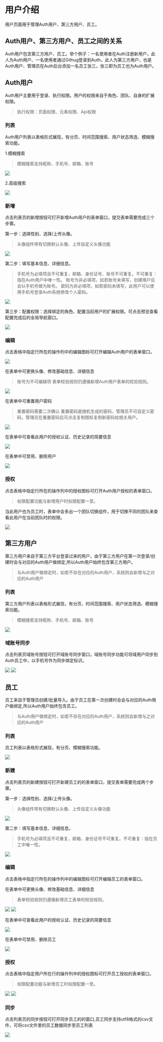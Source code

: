# 用户介绍

用户页面用于管理Auth用户、第三方用户、员工。

## Auth用户、第三方用户、员工之间的关系

Auth用户包含第三方用户、员工。举个例子：一名使用者在Auth注册新用户，此人为Auth用户、一名使用者通过Githug登录到Auth，此人为第三方用户，也是Auth用户、管理员在Auth后台添加一名员工张三，张三即为员工也为Auth用户。

## Auth用户

Auth用户主要用于登录、执行权限。用户的权限来自于角色、团队、自身的扩展权限。
> 执行权限：页面权限、元素权限、Api权限

### 列表

Auth用户列表以表格形式展现，有分页、时间范围搜索、用户状态筛选、模糊搜索功能。

1.模糊搜索

> 模糊搜索支持昵称、手机号、邮箱、账号

![](http://cdn.masastack.com/stack/doc/auth/user-search.png)

2.高级搜索

![](http://cdn.masastack.com/stack/doc/auth/user-advanced-search-icon.png)

### 新增

点击列表页的新增按钮可打开新增Auth用户的表单窗口，提交表单需要完成三个步骤。

第一步：选择性别、选择/上传头像。

> 头像组件带有切换默认头像、上传自定义头像功能

![](http://cdn.masastack.com/stack/doc/auth/user-add-step1.png)

第二步：填写基本信息、详细信息。

> 手机号为必填项且不可重复，邮箱、身份证号、账号不可重复。不可重复：指在Auth用户中唯一性。
> 账号为非必填项，如若账号未填写，创建用户后会以手机号做为账号。
> 密码为非必填项，如若密码未填写，此用户可以使用手机号登录Auth系统修改个人密码。

![](http://cdn.masastack.com/stack/doc/auth/user-add-step2.png)

第三步：配置权限：选择绑定的角色、配置当前用户的扩展权限。可点击预览查看配置完成后的全局导航窗口。

![](http://cdn.masastack.com/stack/doc/auth/user-add-step3.png)

### 编辑

点击表格中指定行所在的操作列中的编辑图标可打开编辑Auth用户的表单窗口。

![](http://cdn.masastack.com/stack/doc/auth/user-edit-icon.png)

在表单中可更换头像、修改基础信息、详细信息

> 账号为不可编辑项
> 表单校验规则仍遵循新增Auth用户表单的校验规则。

![](http://cdn.masastack.com/stack/doc/auth/user-edit.png)

在表单中可重置用户密码

> 重置密码需要二次确认
> 重置密码是随机生成的密码，管理员不可自定义密码，管理员在重置密码后可点击复制图标复制新密码给相关用户。

![](http://cdn.masastack.com/stack/doc/auth/user-reset-password.png)

在表单中可查看此用户的授权认证、历史记录的简要信息

![](http://cdn.masastack.com/stack/doc/auth/user-record.png)

在表单中可禁用、删除用户

![](http://cdn.masastack.com/stack/doc/auth/user-remove-disabled.png)

### 授权

点击表格中指定行所在的操作列中的授权图标可打开Auth用户授权的表单窗口。

> 权限配置功能与新增用户时权限配置一至。

当此用户也为员工时，表单中会多出一个团队切换组件，用于切换不同的团队来查看此用户在当前团队时的权限。

![](http://cdn.masastack.com/stack/doc/auth/user-authorize.png)

## 第三方用户

第三方用户来自于第三方平台登录过来的用户，由于第三方用户在第一次登录/创建时会与对应的Auth用户做绑定,所以Auth用户始终包含第三方用户。

> 与Auth用户做绑定时，如若不存在对应的Auth用户，系统则会新增与之对应的Auth用户

### 列表

第三方用户列表以表格形式展现，有分页、时间范围搜索、用户状态筛选、模糊搜索功能。

> 模糊搜索支持昵称、手机号、邮箱、账号

![](http://cdn.masastack.com/stack/doc/auth/third-party-user-search.png)

### 域账号同步

点击列表页域账号按钮可打开域账号同步窗口，域账号同步功能可将域用户同步到Auth员工中，以手机号作为同步绑定标识。

![](http://cdn.masastack.com/stack/doc/auth/third-party-user-ldap-icon.png)
![](http://cdn.masastack.com/stack/doc/auth/third-party-user-ldap.png)

## 员工

员工来自于管理员创建/批量导入。由于员工在第一次创建时会会与对应的Auth用户做绑定,所以Auth用户始终包含员工。

> 与Auth用户做绑定时，如若不存在对应的Auth用户，系统则会新增与之对应的Auth用户

### 列表

员工列表以表格形式展现，有分页、模糊搜索功能。

![](http://cdn.masastack.com/stack/doc/auth/staff-search.png)

### 新建

点击列表页的新建按钮可打开新建员工的的表单窗口，提交表单需要完成两个步骤。

第一步：选择性别、选择/上传头像。

> 头像组件带有切换默认头像、上传自定义头像功能

![](http://cdn.masastack.com/stack/doc/auth/staff-add-step1.png)

第二步：填写基本信息、详细信息。

> 手机号为必填项且不可重复，邮箱、身份证号不可重复。不可重复：指在员工中唯一性。

![](http://cdn.masastack.com/stack/doc/auth/staff-add-step2.png)

### 编辑

点击表格中指定行所在的操作列中的编辑图标可打开编辑员工的表单窗口。

在表单中可更换头像、修改基础信息、详细信息

> 表单校验规则仍遵循新增员工表单的校验规则。

![](http://cdn.masastack.com/stack/doc/auth/staff-edit-icon.png)
![](http://cdn.masastack.com/stack/doc/auth/staff-edit.png)

在表单中可查看此用户的授权认证、历史记录的简要信息

![](http://cdn.masastack.com/stack/doc/auth/staff-record.png)

在表单中可禁用、删除员工

![](http://cdn.masastack.com/stack/doc/auth/staff-remove-disabled.png)

### 授权

点击表格中指定用户所在行的操作列中的授权图标可打开员工授权的表单窗口。

> 权限配置功能与新增员工时权限配置一至。

![](http://cdn.masastack.com/stack/doc/auth/staff-authorize-icon.png)
![](http://cdn.masastack.com/stack/doc/auth/staff-authorize.png)

### 同步

点击列表页的同步按钮可打开同步员工的的窗口,员工同步支持utf8格式的csv文件，可将csv文件里的员工数据同步至员工列表

![](http://cdn.masastack.com/stack/doc/auth/staff-sync.png)